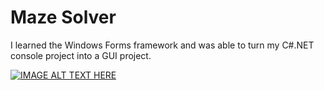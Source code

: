 # Maze Solver

I learned the Windows Forms framework and was able to turn my C#.NET console project into a GUI project.

[![IMAGE ALT TEXT HERE](https://img.youtube.com/vi/2HZ9tAcqjz8&t=6s/0.jpg)](https://www.youtube.com/watch?v=2HZ9tAcqjz8&t=6s)
